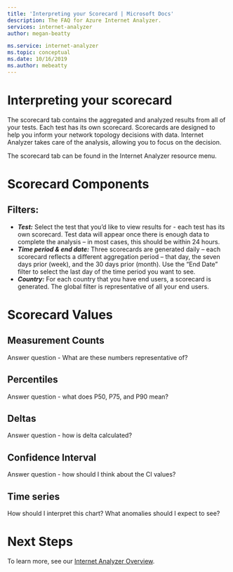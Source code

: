 ```yaml
---
title: 'Interpreting your Scorecard | Microsoft Docs'
description: The FAQ for Azure Internet Analyzer. 
services: internet-analyzer
author: megan-beatty

ms.service: internet-analyzer
ms.topic: conceptual
ms.date: 10/16/2019
ms.author: mebeatty
---
```

# Interpreting your scorecard

The scorecard tab contains the aggregated and analyzed results from all of your tests. Each test has its own scorecard. Scorecards are designed to help you inform your network topology decisions with data. Internet Analyzer takes care of the analysis, allowing you to focus on the decision. 

The scorecard tab can be found in the Internet Analyzer resource menu. 


# Scorecard Components 

## Filters: 
* ***Test:*** Select the test that you’d like to view results for - each test has its own scorecard. Test data will appear once there is enough data to complete the analysis – in most cases, this should be within 24 hours. 
* ***Time period & end date:*** Three scorecards are generated daily – each scorecard reflects a different aggregation period – that day, the seven days prior (week), and the 30 days prior (month). Use the “End Date” filter to select the last day of the time period you want to see. 
* ***Country:*** For each country that you have end users, a scorecard is generated. The global filter is representative of all your end users.  


# Scorecard Values 

## Measurement Counts 
Answer question - What are these numbers representative of? 

## Percentiles 
Answer question - what does P50, P75, and P90 mean? 

## Deltas 
Answer question - how is delta calculated? 

## Confidence Interval 
Answer question - how should I think about the CI values? 

## Time series 
How should I interpret this chart? What anomalies should I expect to see? 


# Next Steps

To learn more, see our [Internet Analyzer Overview](internet-analyzer-overview.md).